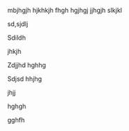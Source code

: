 mbjhgjh
hjkhkjh
fhgh
hgjhgj
jjhgjh
slkjkl

sd,sjdlj

Sdildh

jhkjh



Zdjjhd
hghhg

Sdjsd
hhjhg

jhjj

hghgh


gghfh

